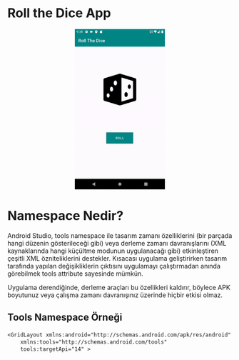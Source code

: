 # Roll the Dice App

<p align="center"  width="75%">
  <img width="40%" src="https://github.com/muberracelik/patika_fmss_kotlin/blob/main/Week1HomeWork/res/app.gif" alt="Application View"/>
</p>

# Namespace Nedir?

Android Studio, tools namespace ile tasarım zamanı özelliklerini (bir parçada hangi düzenin gösterileceği gibi) veya derleme zamanı davranışlarını (XML kaynaklarında hangi küçültme modunun uygulanacağı gibi) etkinleştiren çeşitli XML özniteliklerini destekler. Kısacası uygulama geliştirirken tasarım tarafında yapılan değişikliklerin çıktısını uygulamayı çalıştırmadan anında görebilmek tools attribute sayesinde mümkün.

Uygulama derendiğinde, derleme araçları bu özellikleri kaldırır, böylece APK boyutunuz veya çalışma zamanı davranışınız üzerinde hiçbir etkisi olmaz.

## Tools Namespace Örneği

```
<GridLayout xmlns:android="http://schemas.android.com/apk/res/android"
    xmlns:tools="http://schemas.android.com/tools"
    tools:targetApi="14" >
```
